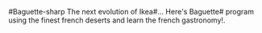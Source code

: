 #Baguette-sharp
The next evolution of Ikea#... Here's Baguette# program using the finest french deserts and learn the french gastronomy!. 

